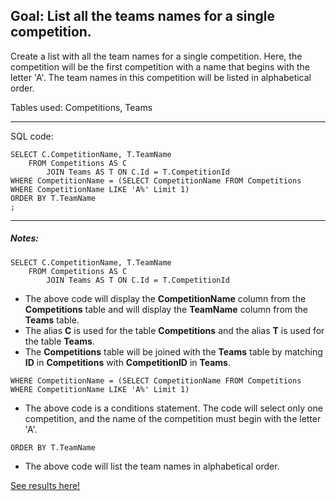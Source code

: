 
## Goal: List all the teams names for a single competition.

Create a list with all the team names for a single competition. Here, the competition will be the first competition with a name that begins with the letter 'A'. The team names in this competition will be listed in alphabetical order.

Tables used: Competitions, Teams

---
SQL code:

```
SELECT C.CompetitionName, T.TeamName
    FROM Competitions AS C
        JOIN Teams AS T ON C.Id = T.CompetitionId
WHERE CompetitionName = (SELECT CompetitionName FROM Competitions WHERE CompetitionName LIKE 'A%' Limit 1)
ORDER BY T.TeamName
;
```
---

##### Notes:

```
SELECT C.CompetitionName, T.TeamName
    FROM Competitions AS C
        JOIN Teams AS T ON C.Id = T.CompetitionId
```

* The above code will display the **CompetitionName** column from the **Competitions** table and will display the **TeamName** column from the **Teams** table.
* The alias **C** is used for the table **Competitions** and the alias **T** is used for the table **Teams**.
* The **Competitions** table will be joined with the **Teams** table by matching **ID** in **Competitions** with **CompetitionID** in **Teams**.

```
WHERE CompetitionName = (SELECT CompetitionName FROM Competitions WHERE CompetitionName LIKE 'A%' Limit 1)
```
* The above code is a conditions statement. The code will select only one competition, and the name of the competition must begin with the letter 'A'. 

```
ORDER BY T.TeamName
```
* The above code will list the team names in alphabetical order. 

[See results here!](https://www.kaggle.com/lochleven/meta-kaggle/competition-list1/run/97745/files) 
